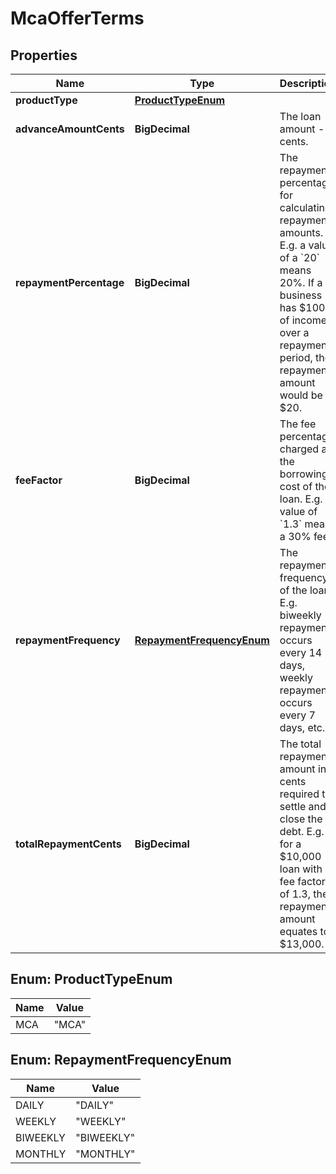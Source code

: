 

# McaOfferTerms


## Properties

| Name | Type | Description | Notes |
|------------ | ------------- | ------------- | -------------|
|**productType** | [**ProductTypeEnum**](#ProductTypeEnum) |  |  |
|**advanceAmountCents** | **BigDecimal** | The loan amount - in cents. |  |
|**repaymentPercentage** | **BigDecimal** | The repayment percentage for calculating repayment amounts. E.g. a value of a &#x60;20&#x60; means 20%. If a business has $100 of income over a repayment period, the repayment amount would be $20. |  |
|**feeFactor** | **BigDecimal** | The fee percentage charged as the borrowing cost of the loan. E.g. a value of &#x60;1.3&#x60; means a 30% fee. |  |
|**repaymentFrequency** | [**RepaymentFrequencyEnum**](#RepaymentFrequencyEnum) | The repayment frequency of the loan. E.g. biweekly repayment occurs every 14 days, weekly repayment occurs every 7 days, etc. |  |
|**totalRepaymentCents** | **BigDecimal** | The total repayment amount in cents required to settle and close the debt. E.g. for a $10,000 loan with a fee factor of 1.3, the repayment amount equates to $13,000. |  |



## Enum: ProductTypeEnum

| Name | Value |
|---- | -----|
| MCA | &quot;MCA&quot; |



## Enum: RepaymentFrequencyEnum

| Name | Value |
|---- | -----|
| DAILY | &quot;DAILY&quot; |
| WEEKLY | &quot;WEEKLY&quot; |
| BIWEEKLY | &quot;BIWEEKLY&quot; |
| MONTHLY | &quot;MONTHLY&quot; |



